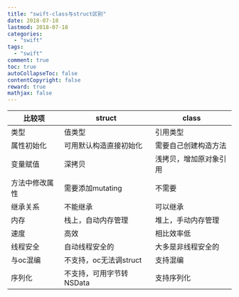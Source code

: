 ```yaml
---
title: "swift-class与struct区别"
date: 2018-07-18
lastmod: 2018-07-18
categories:
  - "swift"
tags:
  - "swift"
comment: true
toc: true
autoCollapseToc: false
contentCopyright: false
reward: true
mathjax: false
---
```



|比较项|struct|class|
| ------------ |-----------|------ |
| 类型|值类型|引用类型|
| 属性初始化|可用默认构造直接初始化|需要自己创建构造方法|
|变量赋值|深拷贝|浅拷贝，增加原对象引用
|方法中修改属性|需要添加mutating |不需要
|继承关系|不能继承|可以继承
|内存|栈上，自动内存管理|堆上，手动内存管理
|速度|高效|相比效率低
|线程安全|自动线程安全的|大多是非线程安全的
|与oc混编|不支持，oc无法调struct|支持混编
|序列化|不支持，可用字节转NSData|支持序列化